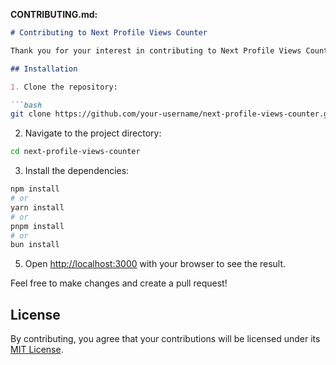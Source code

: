
**CONTRIBUTING.md:**

```markdown
# Contributing to Next Profile Views Counter

Thank you for your interest in contributing to Next Profile Views Counter! Follow these guidelines to get started.

## Installation

1. Clone the repository:

```bash
git clone https://github.com/your-username/next-profile-views-counter.git
``` 
2. Navigate to the project directory:
```bash
cd next-profile-views-counter
```
3. Install the dependencies:

```bash
npm install
# or
yarn install
# or
pnpm install
# or
bun install
```

5. Open [http://localhost:3000](http://localhost:3000) with your browser to see the result.

Feel free to make changes and create a pull request!

## License

By contributing, you agree that your contributions will be licensed under its [MIT License](./LICENSE).

